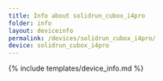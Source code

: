 ```yaml
---
title: Info about solidrun_cubox_i4pro
folder: info
layout: deviceinfo
permalink: /devices/solidrun_cubox_i4pro/
device: solidrun_cubox_i4pro
---
```

{% include templates/device_info.md %}
